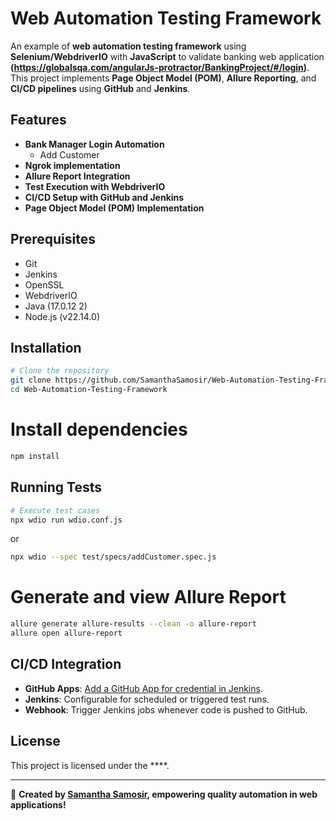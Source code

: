 # Web Automation Testing Framework

An example of **web automation testing framework** using **Selenium/WebdriverIO** with **JavaScript** to validate banking web application **(https://globalsqa.com/angularJs-protractor/BankingProject/#/login)**. This project implements **Page Object Model (POM)**, **Allure Reporting**, and **CI/CD pipelines** using **GitHub** and **Jenkins**.

## Features
- **Bank Manager Login Automation**
  - Add Customer
- **Ngrok implementation**
- **Allure Report Integration**
- **Test Execution with WebdriverIO** 
- **CI/CD Setup with GitHub and Jenkins**
- **Page Object Model (POM) Implementation**

## Prerequisites
- Git
- Jenkins
- OpenSSL
- WebdriverIO
- Java (17.0.12 2)
- Node.js (v22.14.0)

## Installation
```sh
# Clone the repository
git clone https://github.com/SamanthaSamosir/Web-Automation-Testing-Framework.git
cd Web-Automation-Testing-Framework
```
# Install dependencies
```sh
npm install
```

## Running Tests
```sh
# Execute test cases
npx wdio run wdio.conf.js
```
or
```sh
npx wdio --spec test/specs/addCustomer.spec.js
```

# Generate and view Allure Report
```sh
allure generate allure-results --clean -o allure-report
allure open allure-report
```

## CI/CD Integration
- **GitHub Apps**: [Add a GitHub App for credential in Jenkins](https://github.com/apps/jenkins-by-samanthasamosir).
- **Jenkins**: Configurable for scheduled or triggered test runs.
- **Webhook**: Trigger Jenkins jobs whenever code is pushed to GitHub.

## License
This project is licensed under the ****.

---
🚀 **Created by [Samantha Samosir](https://github.com/SamanthaSamosir), empowering quality automation in web applications!**